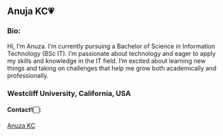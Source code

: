 ## Anuja KC💗
### Bio:
Hi, I’m Anuza. I’m currently pursuing a Bachelor of Science in Information Technology (BSc IT). I’m passionate about technology and eager to apply my skills and knowledge in the IT field. I’m excited about learning new things and taking on challenges that help me grow both academically and professionally.
### Westcliff University, California, USA
#### Contact👇🏻:
[Anuza KC](https://instagram.com/aasthak__)

<!--
**kcanuja12/kcanuja12** is a ✨ _special_ ✨ repository because its `README.md` (this file) appears on your GitHub profile.

Here are some ideas to get you started:

- 🔭 I’m currently working on ...
- 🌱 I’m currently learning ...
- 👯 I’m looking to collaborate on ...
- 🤔 I’m looking for help with ...
- 💬 Ask me about ...
- 📫 How to reach me: ...
- 😄 Pronouns: ...
- ⚡ Fun fact: ...
-->

